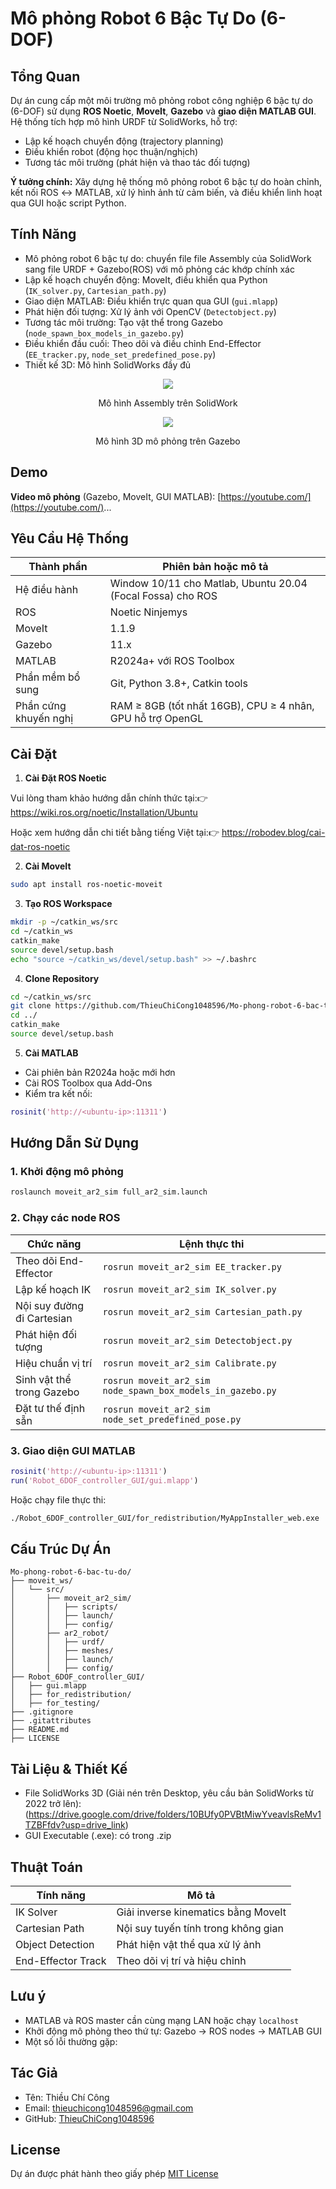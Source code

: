 # Mô phỏng Robot 6 Bậc Tự Do (6-DOF)

## Tổng Quan

Dự án cung cấp một môi trường mô phỏng robot công nghiệp 6 bậc tự do (6-DOF) sử dụng **ROS Noetic**, **MoveIt**, **Gazebo** và **giao diện MATLAB GUI**. Hệ thống tích hợp mô hình URDF từ SolidWorks, hỗ trợ:

* Lập kế hoạch chuyển động (trajectory planning)
* Điều khiển robot (động học thuận/nghịch)
* Tương tác môi trường (phát hiện và thao tác đối tượng)

**Ý tưởng chính:** Xây dựng hệ thống mô phỏng robot 6 bậc tự do hoàn chỉnh, kết nối ROS ↔ MATLAB, xử lý hình ảnh từ cảm biến, và điều khiển linh hoạt qua GUI hoặc script Python.

## Tính Năng

* Mô phỏng robot 6 bậc tự do: chuyển file file Assembly của SolidWork sang file URDF + Gazebo(ROS) với mô phỏng các khớp chính xác
* Lập kế hoạch chuyển động: MoveIt, điều khiển qua Python (`IK_solver.py`, `Cartesian_path.py`)
* Giao diện MATLAB: Điều khiển trực quan qua GUI (`gui.mlapp`)
* Phát hiện đối tượng: Xử lý ảnh với OpenCV (`Detectobject.py`)
* Tương tác môi trường: Tạo vật thể trong Gazebo (`node_spawn_box_models_in_gazebo.py`)
* Điều khiển đầu cuối: Theo dõi và điều chỉnh End-Effector (`EE_tracker.py`, `node_set_predefined_pose.py`)
* Thiết kế 3D: Mô hình SolidWorks đầy đủ



<div align="center">
  <img src="https://drive.google.com/uc?export=view&id=1YwCPNcOnOscLRBTUyOEucLvSFvD39UGx">
  <p align="center">Mô hình Assembly trên SolidWork
</div>

<div align="center">
  <img src="https://drive.google.com/uc?export=view&id=1m1rPwmgqAXiJfKh5xN3QxK1OqHbtwVgE">
  <p align="center">Mô hình 3D mô phỏng trên Gazebo
</div>


## Demo

**Video mô phỏng** (Gazebo, MoveIt, GUI MATLAB):
[https://youtube.com/](https://youtube.com/)...



## Yêu Cầu Hệ Thống

| Thành phần            | Phiên bản hoặc mô tả                                        |
| --------------------- | ----------------------------------------------------------  |
| Hệ điều hành          | Window 10/11 cho Matlab, Ubuntu 20.04 (Focal Fossa) cho ROS |
| ROS                   | Noetic Ninjemys                                             |
| MoveIt                | 1.1.9                                                       |
| Gazebo                | 11.x                                                        |
| MATLAB                | R2024a+ với ROS Toolbox                                     |
| Phần mềm bổ sung      | Git, Python 3.8+, Catkin tools                              |
| Phần cứng khuyến nghị | RAM ≥ 8GB (tốt nhất 16GB), CPU ≥ 4 nhân, GPU hỗ trợ OpenGL  |

## Cài Đặt

1. **Cài Đặt ROS Noetic**

Vui lòng tham khảo hướng dẫn chính thức tại:👉 https://wiki.ros.org/noetic/Installation/Ubuntu

Hoặc xem hướng dẫn chi tiết bằng tiếng Việt tại:👉 https://robodev.blog/cai-dat-ros-noetic

2. **Cài MoveIt**

```bash
sudo apt install ros-noetic-moveit
```

3. **Tạo ROS Workspace**

```bash
mkdir -p ~/catkin_ws/src
cd ~/catkin_ws
catkin_make
source devel/setup.bash
echo "source ~/catkin_ws/devel/setup.bash" >> ~/.bashrc
```

4. **Clone Repository**

```bash
cd ~/catkin_ws/src
git clone https://github.com/ThieuChiCong1048596/Mo-phong-robot-6-bac-tu-do.git
cd ../
catkin_make
source devel/setup.bash
```

5. **Cài MATLAB**

* Cài phiên bản R2024a hoặc mới hơn
* Cài ROS Toolbox qua Add-Ons
* Kiểm tra kết nối:

```matlab
rosinit('http://<ubuntu-ip>:11311')
```

## Hướng Dẫn Sử Dụng

### 1. Khởi động mô phỏng

```bash
roslaunch moveit_ar2_sim full_ar2_sim.launch
```

### 2. Chạy các node ROS

| Chức năng                  | Lệnh thực thi                                              |
| -------------------------- | ---------------------------------------------------------- |
| Theo dõi End-Effector      | `rosrun moveit_ar2_sim EE_tracker.py`                      |
| Lập kế hoạch IK            | `rosrun moveit_ar2_sim IK_solver.py`                       |
| Nội suy đường đi Cartesian | `rosrun moveit_ar2_sim Cartesian_path.py`                  |
| Phát hiện đối tượng        | `rosrun moveit_ar2_sim Detectobject.py`                    |
| Hiệu chuẩn vị trí          | `rosrun moveit_ar2_sim Calibrate.py`                       |
| Sinh vật thể trong Gazebo  | `rosrun moveit_ar2_sim node_spawn_box_models_in_gazebo.py` |
| Đặt tư thế định sẵn        | `rosrun moveit_ar2_sim node_set_predefined_pose.py`        |

### 3. Giao diện GUI MATLAB

```matlab
rosinit('http://<ubuntu-ip>:11311')
run('Robot_6DOF_controller_GUI/gui.mlapp')
```

Hoặc chạy file thực thi:

```bash
./Robot_6DOF_controller_GUI/for_redistribution/MyAppInstaller_web.exe
```

## Cấu Trúc Dự Án

```text
Mo-phong-robot-6-bac-tu-do/
├── moveit_ws/
│   └── src/
│       ├── moveit_ar2_sim/
│       │   ├── scripts/
│       │   ├── launch/
│       │   ├── config/
│       ├── ar2_robot/
│       │   ├── urdf/
│       │   ├── meshes/
│       │   ├── launch/
│       │   ├── config/
├── Robot_6DOF_controller_GUI/
│   ├── gui.mlapp
│   ├── for_redistribution/
│   ├── for_testing/
├── .gitignore
├── .gitattributes
├── README.md
├── LICENSE
```

## Tài Liệu & Thiết Kế

* File SolidWorks 3D (Giải nén trên Desktop, yêu cầu bản SolidWorks từ 2022 trở lên): (https://drive.google.com/drive/folders/10BUfy0PVBtMiwYveavlsReMv1TZBFfdv?usp=drive_link)
* GUI Executable (.exe): có trong .zip

## Thuật Toán

| Tính năng          | Mô tả                               |
| ------------------ | ----------------------------------- |
| IK Solver          | Giải inverse kinematics bằng MoveIt |
| Cartesian Path     | Nội suy tuyến tính trong không gian |
| Object Detection   | Phát hiện vật thể qua xử lý ảnh     |
| End-Effector Track | Theo dõi vị trí và hiệu chỉnh       |

## Lưu ý

* MATLAB và ROS master cần cùng mạng LAN hoặc chạy `localhost`
* Khởi động mô phỏng theo thứ tự: Gazebo → ROS nodes → MATLAB GUI
* Một số lỗi thường gặp:



## Tác Giả

* Tên: Thiều Chí Công
* Email: [thieuchicong1048596@gmail.com](mailto:thieuchicong1048596@gmail.com)
* GitHub: [ThieuChiCong1048596](https://github.com/ThieuChiCong1048596)

## License

Dự án được phát hành theo giấy phép [MIT License](./LICENSE)
